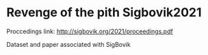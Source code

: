 # Revenge of the pith Sigbovik2021
Proccedings link: http://sigbovik.org/2021/proceedings.pdf

Dataset and paper associated with SigBovik
